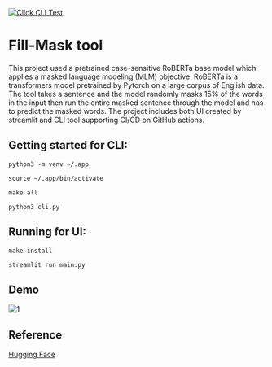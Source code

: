[![Click CLI Test](https://github.com/bkenan/CLI-prediction/actions/workflows/main.yml/badge.svg)](https://github.com/bkenan/CLI-prediction/actions/workflows/main.yml)


# Fill-Mask tool

This project used a pretrained case-sensitive RoBERTa base model which applies a masked language modeling (MLM) objective. RoBERTa is a transformers model pretrained by Pytorch on a large corpus of English data. The tool takes a sentence and the model randomly masks 15% of the words in the input then run the entire masked sentence through the model and has to predict the masked words. The project includes both UI created by streamlit and CLI tool supporting CI/CD on GitHub actions.



## Getting started for CLI:

```
python3 -m venv ~/.app
```
```
source ~/.app/bin/activate
```
```
make all
```
```
python3 cli.py
```

## Running for UI:

```
make install
```
```
streamlit run main.py
```

## Demo

![1](https://user-images.githubusercontent.com/53462948/173188359-c0089106-4454-49fd-aec3-8e1b49c331d0.png)


## Reference

[Hugging Face](https://huggingface.co/roberta-base?text=The+goal+of+life+is+%3Cmask%3E)

